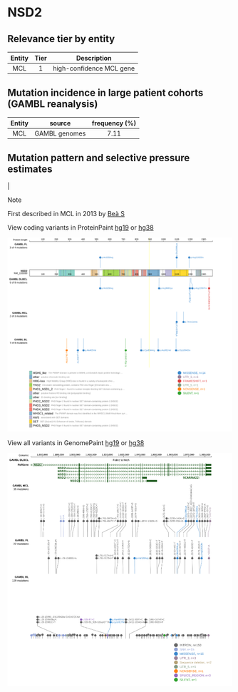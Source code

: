 # NSD2

## Relevance tier by entity

|Entity|Tier|Description             |
|:------:|:----:|------------------------|
|MCL   |1   |high-confidence MCL gene|

## Mutation incidence in large patient cohorts (GAMBL reanalysis)

|Entity|source       |frequency (%)|
|:------:|:-------------:|:-------------:|
|MCL   |GAMBL genomes|7.11         |

## Mutation pattern and selective pressure estimates

|


> [!NOTE]
> First described in MCL in 2013 by [Beà S](https://pubmed.ncbi.nlm.nih.gov/24145436)


View coding variants in ProteinPaint [hg19](https://morinlab.github.io/LLMPP/GAMBL/NSD2_protein.html)  or [hg38](https://morinlab.github.io/LLMPP/GAMBL/NSD2_protein_hg38.html)

![image](images/proteinpaint/NSD2_NM_133330.svg)

View all variants in GenomePaint [hg19](https://morinlab.github.io/LLMPP/GAMBL/NSD2.html)  or [hg38](https://morinlab.github.io/LLMPP/GAMBL/NSD2_hg38.html)

![image](images/proteinpaint/NSD2.svg)
